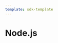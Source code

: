 ```yaml
---
template: sdk-template
---
```

# Node.js

<!--template link%
The following command collects system metric data, such as CPU and memory usage, and sends them to GreptimeDB. This demo is based on OpenTelemetry OTLP/http. The source code is available on [github](https://github.com/GreptimeCloudStarters/quick-start-node-js)
-->

<!--template code%
```shell
npx greptime-cloud-quick-start@latest --endpoint=http://localhost:4000/v1/otlp/v1/metrics
```
-->

<docs-template />
